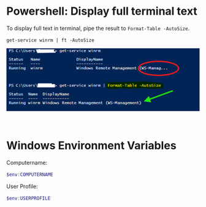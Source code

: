 # Powershell: Display full terminal text

To display full text in terminal, pipe the result to `Format-Table -AutoSize`.

```
get-service winrm | ft -AutoSize
```

![Sample](https://github.com/franco-on-git/Images/blob/main/Scripts-and-Commands/Full_Text.png)

<br>

# Windows Environment Variables
Computername:
```powershell
$env:COMPUTERNAME
```

User Profile:
```powershell
$env:USERPROFILE
```